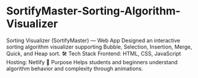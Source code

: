 # SortifyMaster-Sorting-Algorithm-Visualizer
Sorting Visualizer (SortifyMaster) — Web App  Designed an interactive sorting algorithm visualizer supporting Bubble, Selection, Insertion, Merge, Quick, and Heap sort. 🛠️ Tech Stack Frontend: HTML, CSS, JavaScript  Hosting: Netlify  🎯 Purpose Helps students and beginners understand algorithm behavior and complexity through animations. 

